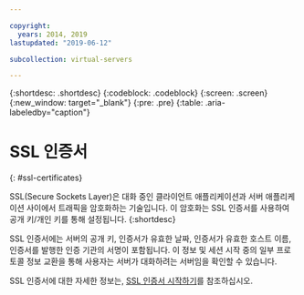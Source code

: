 ```yaml
---

copyright:
  years: 2014, 2019
lastupdated: "2019-06-12"

subcollection: virtual-servers

---
```


{:shortdesc: .shortdesc}
{:codeblock: .codeblock}
{:screen: .screen}
{:new_window: target="_blank"}
{:pre: .pre}
{:table: .aria-labeledby="caption"}

# SSL 인증서
{: #ssl-certificates}

SSL(Secure Sockets Layer)은 대화 중인 클라이언트 애플리케이션과 서버 애플리케이션 사이에서 트래픽을 암호화하는 기술입니다. 이 암호화는 SSL 인증서를 사용하여 공개 키/개인 키를 통해 설정됩니다.
{:shortdesc}

SSL 인증서에는 서버의 공개 키, 인증서가 유효한 날짜, 인증서가 유효한 호스트 이름, 인증서를 발행한 인증 기관의 서명이 포함됩니다. 이 정보 및 세션 시작 중의 일부 프로토콜 정보 교환을 통해 사용자는 서버가 대화하려는 서버임을 확인할 수 있습니다.

SSL 인증서에 대한 자세한 정보는, [SSL 인증서 시작하기](/docs/infrastructure/ssl-certificates?topic=ssl-certificates-getting-started-tutorial#getting-started-tutorial)를 참조하십시오.
